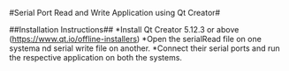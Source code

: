 #Serial Port Read and Write Application using Qt Creator#

##Installation Instructions##
*Install Qt Creator 5.12.3 or above (<https://www.qt.io/offline-installers>)
*Open the serialRead file on one systema nd serial write file on another.
*Connect their serial ports and run the respective application on both the systems.